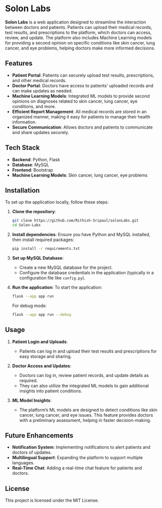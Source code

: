 # Solon Labs

**Solon Labs** is a web application designed to streamline the interaction between doctors and patients. Patients can upload their medical records, test results, and prescriptions to the platform, which doctors can access, review, and update. The platform also includes Machine Learning models for providing a second opinion on specific conditions like skin cancer, lung cancer, and eye problems, helping doctors make more informed decisions.

## Features

- **Patient Portal**: Patients can securely upload test results, prescriptions, and other medical records.
- **Doctor Portal**: Doctors have access to patients' uploaded records and can make updates as needed.
- **Machine Learning Models**: Integrated ML models to provide second opinions on diagnoses related to skin cancer, lung cancer, eye conditions, and more.
- **Efficient Report Management**: All medical records are stored in an organized manner, making it easy for patients to manage their health information.
- **Secure Communication**: Allows doctors and patients to communicate and share updates securely.

## Tech Stack

- **Backend**: Python, Flask
- **Database**: MySQL
- **Frontend**: Bootstrap
- **Machine Learning Models**: Skin cancer, lung cancer, eye problems

## Installation

To set up the application locally, follow these steps:

1. **Clone the repository**:

   ```bash
   git clone https://github.com/Rithish-Sripaul/solonLabs.git
   cd Solon-Labs
   ```

2. **Install dependencies**:
   Ensure you have Python and MySQL installed, then install required packages:

   ```bash
   pip install -r requirements.txt
   ```

3. **Set up MySQL Database**:

   - Create a new MySQL database for the project.
   - Configure the database credentials in the application (typically in a configuration file like `config.py`).

4. **Run the application**:
   To start the application:
   ```bash
   flask --app app run
   ```
   For debug mode:
   ```bash
   flask --app app run --debug
   ```

## Usage

1. **Patient Login and Uploads**:

   - Patients can log in and upload their test results and prescriptions for easy storage and sharing.

2. **Doctor Access and Updates**:

   - Doctors can log in, review patient records, and update details as required.
   - They can also utilize the integrated ML models to gain additional insights into patient conditions.

3. **ML Model Insights**:
   - The platform’s ML models are designed to detect conditions like skin cancer, lung cancer, and eye issues. This feature provides doctors with a preliminary assessment, helping in faster decision-making.

## Future Enhancements

- **Notification System**: Implementing notifications to alert patients and doctors of updates.
- **Multilingual Support**: Expanding the platform to support multiple languages.
- **Real-Time Chat**: Adding a real-time chat feature for patients and doctors.

## License

This project is licensed under the MIT License.
